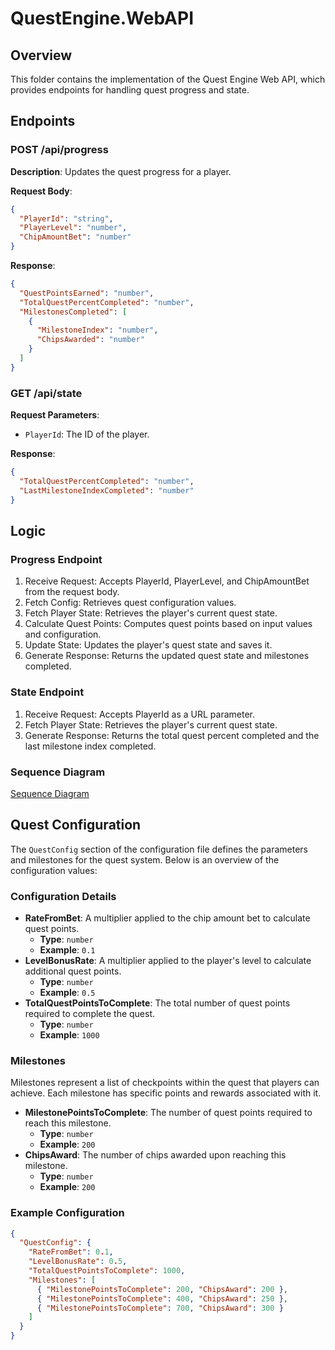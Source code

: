 # QuestEngine.WebAPI

## Overview

This folder contains the implementation of the Quest Engine Web API, which provides endpoints for handling quest progress and state.


## Endpoints

### POST /api/progress

**Description**: Updates the quest progress for a player.

**Request Body**:
```json
{
  "PlayerId": "string",
  "PlayerLevel": "number",
  "ChipAmountBet": "number"
}
```
**Response**:
```json
{
  "QuestPointsEarned": "number",
  "TotalQuestPercentCompleted": "number",
  "MilestonesCompleted": [
    {
      "MilestoneIndex": "number",
      "ChipsAwarded": "number"
    }
  ]
}
```

### GET /api/state
**Request Parameters**:
- `PlayerId`: The ID of the player.

**Response**:
```json
{
  "TotalQuestPercentCompleted": "number",
  "LastMilestoneIndexCompleted": "number"
}
```
 
 ## Logic

 ### Progress Endpoint
 1. Receive Request: Accepts PlayerId, PlayerLevel, and ChipAmountBet from the request body.
 2. Fetch Config: Retrieves quest configuration values.
 3. Fetch Player State: Retrieves the player's current quest state.
 4. Calculate Quest Points: Computes quest points based on input values and configuration.
 5. Update State: Updates the player's quest state and saves it.
 6. Generate Response: Returns the updated quest state and milestones completed.
 
 ### State Endpoint
 1. Receive Request: Accepts PlayerId as a URL parameter.
 2. Fetch Player State: Retrieves the player's current quest state.
 3. Generate Response: Returns the total quest percent completed and the last milestone index completed.

### Sequence Diagram
[Sequence Diagram](docs/SequenceDiagram.png)

## Quest Configuration

The `QuestConfig` section of the configuration file defines the parameters and milestones for the quest system. Below is an overview of the configuration values:

### Configuration Details

- **RateFromBet**: A multiplier applied to the chip amount bet to calculate quest points.
  - **Type**: `number`
  - **Example**: `0.1`
- **LevelBonusRate**: A multiplier applied to the player's level to calculate additional quest points.
  - **Type**: `number`
  - **Example**: `0.5`
- **TotalQuestPointsToComplete**: The total number of quest points required to complete the quest.
  - **Type**: `number`
  - **Example**: `1000`

### Milestones

Milestones represent a list of checkpoints within the quest that players can achieve. Each milestone has specific points and rewards associated with it.

- **MilestonePointsToComplete**: The number of quest points required to reach this milestone.
  - **Type**: `number`
  - **Example**: `200`
- **ChipsAward**: The number of chips awarded upon reaching this milestone.
  - **Type**: `number`
  - **Example**: `200`

### Example Configuration

```json
{
  "QuestConfig": {
    "RateFromBet": 0.1,
    "LevelBonusRate": 0.5,
    "TotalQuestPointsToComplete": 1000,
    "Milestones": [
      { "MilestonePointsToComplete": 200, "ChipsAward": 200 },
      { "MilestonePointsToComplete": 400, "ChipsAward": 250 },
      { "MilestonePointsToComplete": 700, "ChipsAward": 300 }
    ]
  }
}
